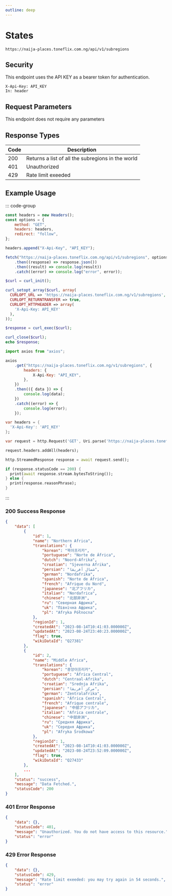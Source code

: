 ```yaml
---
outline: deep
---
```


# States

<Badge type="warning" text="GET" /> `https://naija-places.toneflix.com.ng/api/v1/subregions`

## Security

This endpoint uses the API KEY as a bearer token for authentication.

```
X-Api-Key: API_KEY
In: header
```

## Request Parameters

This endpoint does not require any parameters

## Response Types

| Code | Description                                       |
| ---- | ------------------------------------------------- |
| 200  | Returns a list of all the subregions in the world |
| 401  | Unauthorized                                      |
| 429  | Rate limit exeeded                                |

## Example Usage

::: code-group

```js [javascript]
const headers = new Headers();
const options = {
    method: "GET",
    headers: headers,
    redirect: "follow",
};

headers.append("X-Api-Key", "API_KEY");

fetch("https://naija-places.toneflix.com.ng/api/v1/subregions", options)
    .then((response) => response.json())
    .then((result) => console.log(result))
    .catch((error) => console.log("error", error));
```

```php [php]
$curl = curl_init();

curl_setopt_array($curl, array(
  CURLOPT_URL => 'https://naija-places.toneflix.com.ng/v1/subregions',
  CURLOPT_RETURNTRANSFER => true,
  CURLOPT_HTTPHEADER => array(
    'X-Api-Key: API_KEY'
  ),
));

$response = curl_exec($curl);

curl_close($curl);
echo $response;
```

```js [axios]
import axios from "axios";

axios
    .get("https://naija-places.toneflix.com.ng/v1/subregions", {
        headers: {
            X-Api-Key: "API_KEY",
        },
    })
    .then(({ data }) => {
        console.log(data);
    })
    .catch((error) => {
        console.log(error);
    });
```

```dart [dart]
var headers = {
  'X-Api-Key': 'API_KEY'
};

var request = http.Request('GET', Uri.parse('https://naija-places.toneflix.com.ng/v1/subregions'));

request.headers.addAll(headers);

http.StreamedResponse response = await request.send();

if (response.statusCode == 200) {
  print(await response.stream.bytesToString());
} else {
  print(response.reasonPhrase);
}
```

:::

### 200 Success Response

```json
{
    "data": [
        {
            "id": 1,
            "name": "Northern Africa",
            "translations": {
                "korean": "북아프리카",
                "portuguese": "Norte de África",
                "dutch": "Noord-Afrika",
                "croatian": "Sjeverna Afrika",
                "persian": "شمال آفریقا",
                "german": "Nordafrika",
                "spanish": "Norte de África",
                "french": "Afrique du Nord",
                "japanese": "北アフリカ",
                "italian": "Nordafrica",
                "chinese": "北部非洲",
                "ru": "Северная Африка",
                "uk": "Північна Африка",
                "pl": "Afryka Północna"
            },
            "regionId": 1,
            "createdAt": "2023-08-14T10:41:03.000000Z",
            "updatedAt": "2023-08-24T23:40:23.000000Z",
            "flag": true,
            "wikiDataId": "Q27381"
        },
        {
            "id": 2,
            "name": "Middle Africa",
            "translations": {
                "korean": "중앙아프리카",
                "portuguese": "África Central",
                "dutch": "Centraal-Afrika",
                "croatian": "Srednja Afrika",
                "persian": "مرکز آفریقا",
                "german": "Zentralafrika",
                "spanish": "África Central",
                "french": "Afrique centrale",
                "japanese": "中部アフリカ",
                "italian": "Africa centrale",
                "chinese": "中部非洲",
                "ru": "Средняя Африка",
                "uk": "Середня Африка",
                "pl": "Afryka Środkowa"
            },
            "regionId": 1,
            "createdAt": "2023-08-14T10:41:03.000000Z",
            "updatedAt": "2023-08-24T23:52:09.000000Z",
            "flag": true,
            "wikiDataId": "Q27433"
        },
        ...
    ],
    "status": "success",
    "message": "Data Fetched.",
    "statusCode": 200
}
```

### 401 Error Response

```json
{
    "data": {},
    "statusCode": 401,
    "message": "Unauthorized. You do not have access to this resource.",
    "status": "error"
}
```

### 429 Error Response

```json
{
    "data": {},
    "statusCode": 429,
    "message": "Rate limit exeeded: you may try again in 54 seconds.",
    "status": "error"
}
```
